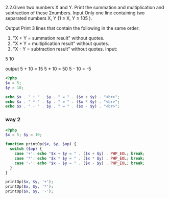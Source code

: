 2.2.Given two numbers X and Y. Print the summation and multiplication and
subtraction of these 2numbers.
Input
Only one line containing two separated numbers X, Y (1 ≤ X, Y ≤ 105
).

Output
Print 3 lines that contain the following in the same order:
1. "X + Y = summation result" without quotes.
2. "X * Y = multiplication result" without quotes.
3. "X - Y = subtraction result" without quotes.
Input:

5 10

output
5 + 10 = 15
5 * 10 = 50
5 - 10 = -5



```php
<?php
$x = 5;
$y = 10;

echo $x . " + " . $y . " = " . ($x + $y) . "<br>";
echo $x . " * " . $y . " = " . ($x * $y) . "<br>";
echo $x . " - " . $y . " = " . ($x - $y) . "<br>";
```

### way 2 

```php
<?php
$x = 5; $y = 10;

function printOp($x, $y, $op) {
  switch ($op) {
    case '+': echo "$x + $y = " . ($x + $y) . PHP_EOL; break;
    case '*': echo "$x * $y = " . ($x * $y) . PHP_EOL; break;
    case '-': echo "$x - $y = " . ($x - $y) . PHP_EOL; break;
  }
}

printOp($x, $y, '+');
printOp($x, $y, '*');
printOp($x, $y, '-');
```
